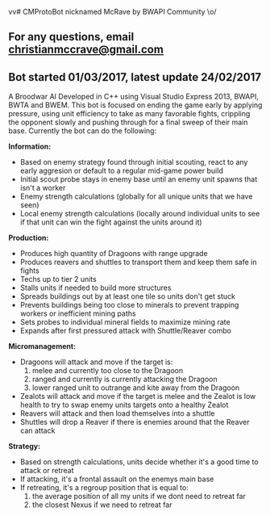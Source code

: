 vv# CMProtoBot nicknamed McRave by BWAPI Community \o/
## For any questions, email christianmccrave@gmail.com
## Bot started 01/03/2017, latest update 24/02/2017

A Broodwar AI Developed in C++ using Visual Studio Express 2013, BWAPI, BWTA and BWEM. This bot is focused on ending the game early by applying pressure, using unit efficiency to take as many favorable fights, crippling the opponent slowly and pushing through for a final sweep of their main base. Currently the bot can do the following:

**Information:**
- Based on enemy strategy found through initial scouting, react to any early aggresion or default to a regular mid-game power build
- Initial scout probe stays in enemy base until an enemy unit spawns that isn't a worker
- Enemy strength calculations (globally for all unique units that we have seen)
- Local enemy strength calculations (locally around individual units to see if that unit can win the fight against the units around it)

**Production:**
- Produces high quantity of Dragoons with range upgrade
- Produces reavers and shuttles to transport them and keep them safe in fights
- Techs up to tier 2 units
- Stalls units if needed to build more structures
- Spreads buildings out by at least one tile so units don't get stuck
- Prevents buildings being too close to minerals to prevent trapping workers or inefficient mining paths
- Sets probes to individual mineral fields to maximize mining rate
- Expands after first pressured attack with Shuttle/Reaver combo

**Micromanagement:**
- Dragoons will attack and move if the target is:
  1. melee and currently too close to the Dragoon
  2. ranged and currently is currently attacking the Dragoon
  3. lower ranged unit to outrange and kite away from the Dragoon
- Zealots will attack and move if the target is melee and the Zealot is low health to try to swap enemy units targets onto a healthy Zealot
- Reavers will attack and then load themselves into a shuttle
- Shuttles will drop a Reaver if there is enemies around that the Reaver can attack

**Strategy:**
- Based on strength calculations, units decide whether it's a good time to attack or retreat
- If attacking, it's a frontal assault on the enemys main base
- If retreating, it's a regroup position that is equal to:
  1. the average position of all my units if we dont need to retreat far
  2. the closest Nexus if we need to retreat far
